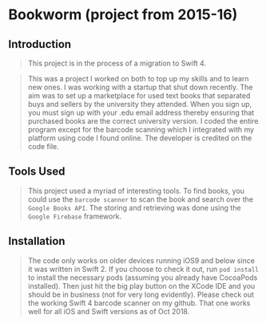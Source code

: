 # Bookworm (project from 2015-16)

## Introduction

> This project is in the process of a migration to Swift 4.

> This was a project I worked on both to top up my skills and to learn new ones. I was working with a startup that shut down recently. The aim was to set up a marketplace for used text books that separated buys and sellers by the university they attended. When you sign up, you must sign up with your .edu email address thereby ensuring that purchased books are the correct university version. I coded the entire program except for the barcode scanning which I integrated with my platform using code I found online. The developer is credited on the code file.


## Tools Used

> This project used a myriad of interesting tools. To find books, you could use the `barcode scanner` to scan the book and search over the `Google Books API`. The storing and retrieving was done using the `Google Firebase` framework. 

## Installation

> The code only works on older devices running iOS9 and below since it was written in Swift 2. If you choose to check it out, run `pod install` to install the necessary pods (assuming you already have CocoaPods installed). Then just hit the big play button on the XCode IDE and you should be in business (not for very long evidently).
>Please check out the working Swift 4 barcode scanner on my github. That one works well for all iOS and Swift versions as of Oct 2018.
